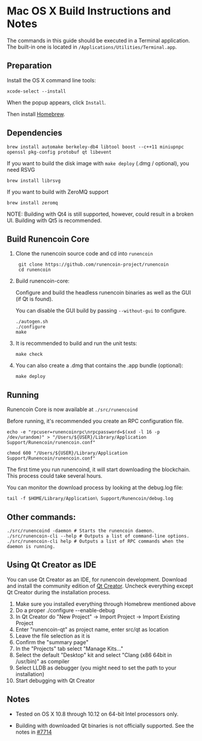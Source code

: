 Mac OS X Build Instructions and Notes
====================================
The commands in this guide should be executed in a Terminal application.
The built-in one is located in `/Applications/Utilities/Terminal.app`.

Preparation
-----------
Install the OS X command line tools:

`xcode-select --install`

When the popup appears, click `Install`.

Then install [Homebrew](https://brew.sh).

Dependencies
----------------------

    brew install automake berkeley-db4 libtool boost --c++11 miniupnpc openssl pkg-config protobuf qt libevent

If you want to build the disk image with `make deploy` (.dmg / optional), you need RSVG

    brew install librsvg

If you want to build with ZeroMQ support
    
    brew install zeromq

NOTE: Building with Qt4 is still supported, however, could result in a broken UI. Building with Qt5 is recommended.

Build Runencoin Core
------------------------

1. Clone the runencoin source code and cd into `runencoin`

        git clone https://github.com/runencoin-project/runencoin
        cd runencoin

2.  Build runencoin-core:

    Configure and build the headless runencoin binaries as well as the GUI (if Qt is found).

    You can disable the GUI build by passing `--without-gui` to configure.

        ./autogen.sh
        ./configure
        make

3.  It is recommended to build and run the unit tests:

        make check

4.  You can also create a .dmg that contains the .app bundle (optional):

        make deploy

Running
-------

Runencoin Core is now available at `./src/runencoind`

Before running, it's recommended you create an RPC configuration file.

    echo -e "rpcuser=runencoinrpc\nrpcpassword=$(xxd -l 16 -p /dev/urandom)" > "/Users/${USER}/Library/Application Support/Runencoin/runencoin.conf"

    chmod 600 "/Users/${USER}/Library/Application Support/Runencoin/runencoin.conf"

The first time you run runencoind, it will start downloading the blockchain. This process could take several hours.

You can monitor the download process by looking at the debug.log file:

    tail -f $HOME/Library/Application\ Support/Runencoin/debug.log

Other commands:
-------

    ./src/runencoind -daemon # Starts the runencoin daemon.
    ./src/runencoin-cli --help # Outputs a list of command-line options.
    ./src/runencoin-cli help # Outputs a list of RPC commands when the daemon is running.

Using Qt Creator as IDE
------------------------
You can use Qt Creator as an IDE, for runencoin development.
Download and install the community edition of [Qt Creator](https://www.qt.io/download/).
Uncheck everything except Qt Creator during the installation process.

1. Make sure you installed everything through Homebrew mentioned above
2. Do a proper ./configure --enable-debug
3. In Qt Creator do "New Project" -> Import Project -> Import Existing Project
4. Enter "runencoin-qt" as project name, enter src/qt as location
5. Leave the file selection as it is
6. Confirm the "summary page"
7. In the "Projects" tab select "Manage Kits..."
8. Select the default "Desktop" kit and select "Clang (x86 64bit in /usr/bin)" as compiler
9. Select LLDB as debugger (you might need to set the path to your installation)
10. Start debugging with Qt Creator

Notes
-----

* Tested on OS X 10.8 through 10.12 on 64-bit Intel processors only.

* Building with downloaded Qt binaries is not officially supported. See the notes in [#7714](https://github.com/bitcoin/bitcoin/issues/7714)
